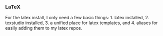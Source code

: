 ### LaTeX

For the latex install, I only need a few basic things: 1. latex installed, 2. texstudio installed, 3. a unified place for latex templates, and 4. aliases for easily adding them to my latex repos.
